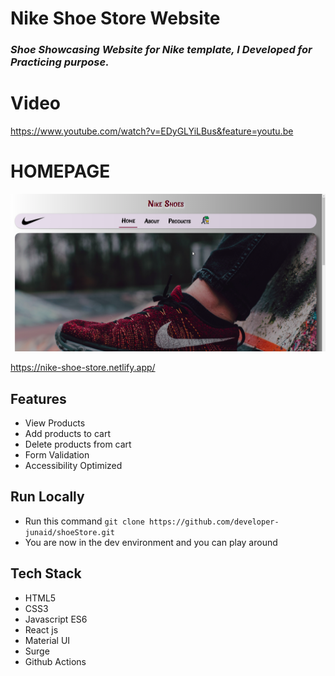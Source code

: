 # Nike Shoe Store Website

### *Shoe Showcasing Website for Nike template, I Developed for Practicing purpose.*



# Video
https://www.youtube.com/watch?v=EDyGLYiLBus&feature=youtu.be


# HOMEPAGE
<img src='/images/NikeSite.png'/>


https://nike-shoe-store.netlify.app/

## Features

- View Products
- Add products to cart
- Delete products from cart
- Form Validation
- Accessibility Optimized

## Run Locally 

- Run this command `git clone https://github.com/developer-junaid/shoeStore.git`
- You are now in the dev environment and you can play around 

## Tech Stack

- HTML5
- CSS3
- Javascript ES6
- React js
- Material UI
- Surge
- Github Actions
